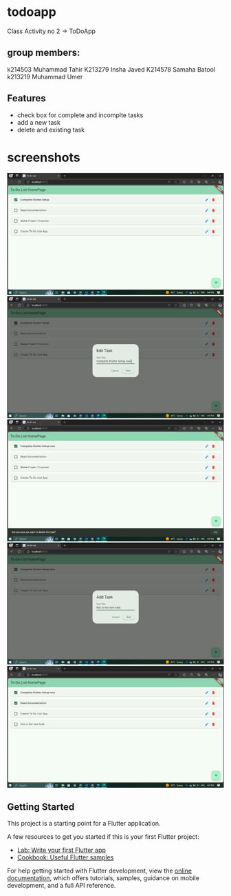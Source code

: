 # todoapp

Class Activity no 2 -> ToDoApp 

## group members:
k214503 Muhammad Tahir
K213279	Insha Javed
K214578	Samaha Batool
k213219	Muhammad Umer

## Features
- check box for complete and incomplte tasks
- add a new task
- delete and existing task

# screenshots
![alt text](image.png)
![edit task](image-1.png)
![delete task](image-2.png)
![add task](image-3.png)
![check new item](image-4.png)
## Getting Started

This project is a starting point for a Flutter application.

A few resources to get you started if this is your first Flutter project:

- [Lab: Write your first Flutter app](https://docs.flutter.dev/get-started/codelab)
- [Cookbook: Useful Flutter samples](https://docs.flutter.dev/cookbook)

For help getting started with Flutter development, view the
[online documentation](https://docs.flutter.dev/), which offers tutorials,
samples, guidance on mobile development, and a full API reference.
